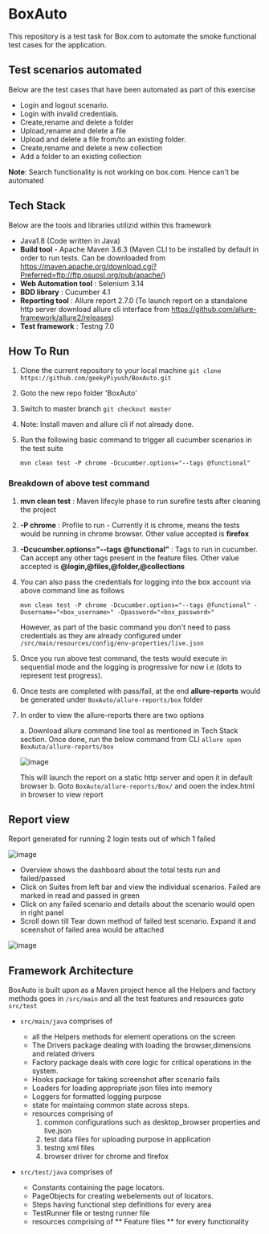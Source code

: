 # BoxAuto
This repository is a test task for Box.com to automate the smoke functional test cases for the application.

## Test scenarios automated
Below are the test cases that have been automated as part of this exercise

 * Login and logout scenario.
 * Login with invalid credentials.
 * Create,rename and delete a folder
 * Upload,rename and delete a file
 * Upload and delete a file from/to an existing folder.
 * Create,rename and delete a new collection
 * Add a folder to an existing collection

**Note**: Search functionality is not working on box.com. Hence can't be automated

## Tech Stack
Below are the tools and libraries utilizid within this framework

* Java1.8 (Code written in Java)
* **Build tool** - Apache Maven 3.6.3 (Maven CLI to be installed by default in order to run tests. Can be downloaded from https://maven.apache.org/download.cgi?Preferred=ftp://ftp.osuosl.org/pub/apache/)
* **Web Automation tool** : Selenium 3.14
* **BDD library** : Cucumber 4.1
* **Reporting tool** : Allure report 2.7.0 (To launch report on a standalone http server download allure cli interface from https://github.com/allure-framework/allure2/releases)
* **Test framework** : Testng 7.0

## How To Run

1. Clone the current repository to your local machine
 `git clone https://github.com/geekyPiyush/BoxAuto.git`

2. Goto the new repo folder 'BoxAuto'

3. Switch to master branch
   `git checkout master`

4. Note: Install maven and allure cli if not already done. 

5. Run the following basic command to trigger all cucumber scenarios in the test suite

   `mvn clean test -P chrome -Dcucumber.options="--tags @functional"`
   
### Breakdown of above test command
   
   1. **mvn clean test** : Maven lifecyle phase to run surefire tests after cleaning the project
   2. **-P chrome** : Profile to run - Currently it is chrome, means the tests would be running in chrome browser. Other value accepted is **firefox**
   3. **-Dcucumber.options="--tags @functional"** : Tags to run in cucumber. Can accept any other tags present in the feature files. Other value accepted is         **@login,@files,@folder,@collections**

6. You can also pass the credentials for logging into the box account via above command line as follows

   `mvn clean test -P chrome -Dcucumber.options="--tags @functional" -Dusername="<box_username>" -Dpassword="<box_password>"`
   
    However, as part of the basic command you don't need to pass credentials as they are already configured under `/src/main/resources/config/env-properties/live.json`
    
7. Once you run above test command, the tests would execute in sequential mode and the logging is progressive for now i.e (dots to represent test progress). 

8. Once tests are completed with pass/fail, at the end **allure-reports** would be generated under `BoxAuto/allure-reports/box` folder

9. In order to view the allure-reports there are two options

   a. Download allure command line tool as mentioned in Tech Stack section. Once done, run the below command from CLI
      `allure open BoxAuto/allure-reports/box`
      
      ![image](https://user-images.githubusercontent.com/72020821/112713045-006bd580-8ef9-11eb-9654-ed0b5a3c2aa8.png)
      
      This will launch the report on a static http server and open it in default browser
   b. Goto `BoxAuto/allure-reports/Box/` and ooen the index.html in browser to view report
 
## Report view

Report generated for running 2 login tests out of which 1 failed

![image](https://user-images.githubusercontent.com/72020821/112713128-8daf2a00-8ef9-11eb-824e-5439cfcd1002.png)

* Overview shows the dashboard about the total tests run and failed/passed
* Click on Suites from left bar and view the individual scenarios. Failed are marked in read and passed in green
* Click on any failed scenario and details about the scenario would open in right panel
* Scroll down till Tear down method of failed test scenario. Expand it and sceenshot of failed area would be attached

![image](https://user-images.githubusercontent.com/72020821/112713176-f0082a80-8ef9-11eb-85e0-753bdfcb93e0.png)

## Framework Architecture

BoxAuto is built upon as a Maven project hence all the Helpers and factory methods goes in `/src/main` and all the test features and resources goto `src/test`

* `src/main/java` comprises of 
   * all the Helpers methods for element operations on the screen
   * The Drivers package dealing with loading the browser,dimensions and related drivers
   * Factory package deals with core logic for critical operations in the system.
   * Hooks package for taking screenshot after scenario fails
   * Loaders for loading appropriate json files into memory
   * Loggers for formatted logging purpose
   * state for maintaing common state across steps.
   * resources comprising of 
      1. common configurations such as desktop_browser properties and live.json
      2. test data files for uploading purpose in application
      3. testng xml files 
      4. browser driver for chrome and firefox

* `src/test/java` comprises of
   * Constants containing the page locators.
   * PageObjects for creating webelements out of locators.
   * Steps having functional step definitions for every area
   * TestRunner file or testng runner file
   * resources comprising of ** Feature files ** for every functionality


 
   
  
   
